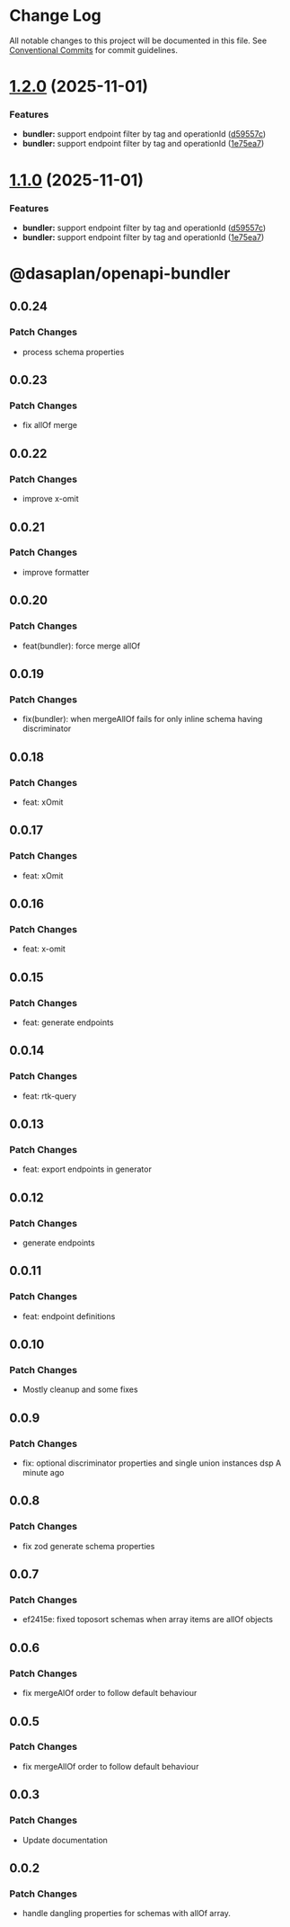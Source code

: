 # Change Log

All notable changes to this project will be documented in this file.
See [Conventional Commits](https://conventionalcommits.org) for commit guidelines.

# [1.2.0](https://github.com/dasaplan/ts-mono/compare/@dasaplan/openapi-bundler@0.0.24...@dasaplan/openapi-bundler@1.2.0) (2025-11-01)


### Features

* **bundler:** support endpoint filter by tag and operationId ([d59557c](https://github.com/dasaplan/ts-mono/commit/d59557cd682f6961c79f26e43a67a304cd40235d))
* **bundler:** support endpoint filter by tag and operationId ([1e75ea7](https://github.com/dasaplan/ts-mono/commit/1e75ea7e48f3739924e1137387669b0c74a8163a))





# [1.1.0](https://github.com/dasaplan/ts-mono/compare/@dasaplan/openapi-bundler@0.0.24...@dasaplan/openapi-bundler@1.1.0) (2025-11-01)


### Features

* **bundler:** support endpoint filter by tag and operationId ([d59557c](https://github.com/dasaplan/ts-mono/commit/d59557cd682f6961c79f26e43a67a304cd40235d))
* **bundler:** support endpoint filter by tag and operationId ([1e75ea7](https://github.com/dasaplan/ts-mono/commit/1e75ea7e48f3739924e1137387669b0c74a8163a))





# @dasaplan/openapi-bundler

## 0.0.24

### Patch Changes

- process schema properties

## 0.0.23

### Patch Changes

- fix allOf merge

## 0.0.22

### Patch Changes

- improve x-omit

## 0.0.21

### Patch Changes

- improve formatter

## 0.0.20

### Patch Changes

- feat(bundler): force merge allOf

## 0.0.19

### Patch Changes

- fix(bundler): when mergeAllOf fails for only inline schema having discriminator

## 0.0.18

### Patch Changes

- feat: xOmit

## 0.0.17

### Patch Changes

- feat: xOmit

## 0.0.16

### Patch Changes

- feat: x-omit

## 0.0.15

### Patch Changes

- feat: generate endpoints

## 0.0.14

### Patch Changes

- feat: rtk-query

## 0.0.13

### Patch Changes

- feat: export endpoints in generator

## 0.0.12

### Patch Changes

- generate endpoints

## 0.0.11

### Patch Changes

- feat: endpoint definitions

## 0.0.10

### Patch Changes

- Mostly cleanup and some fixes

## 0.0.9

### Patch Changes

- fix: optional discriminator properties and single union instances dsp A minute ago

## 0.0.8

### Patch Changes

- fix zod generate schema properties

## 0.0.7

### Patch Changes

- ef2415e: fixed toposort schemas when array items are allOf objects

## 0.0.6

### Patch Changes

- fix mergeAlOf order to follow default behaviour

## 0.0.5

### Patch Changes

- fix mergeAllOf order to follow default behaviour

## 0.0.3

### Patch Changes

- Update documentation

## 0.0.2

### Patch Changes

- handle dangling properties for schemas with allOf array.
